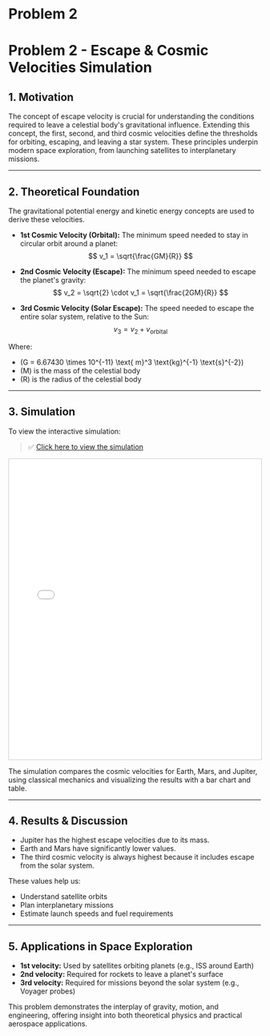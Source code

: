 # Problem 2

# Problem 2 - Escape & Cosmic Velocities Simulation

## 1. Motivation

The concept of escape velocity is crucial for understanding the conditions required to leave a celestial body's gravitational influence. Extending this concept, the first, second, and third cosmic velocities define the thresholds for orbiting, escaping, and leaving a star system. These principles underpin modern space exploration, from launching satellites to interplanetary missions.

---

## 2. Theoretical Foundation

The gravitational potential energy and kinetic energy concepts are used to derive these velocities.

- **1st Cosmic Velocity (Orbital):**
  The minimum speed needed to stay in circular orbit around a planet:
  $$ v_1 = \sqrt{\frac{GM}{R}} $$

- **2nd Cosmic Velocity (Escape):**
  The minimum speed needed to escape the planet's gravity:
  $$ v_2 = \sqrt{2} \cdot v_1 = \sqrt{\frac{2GM}{R}} $$

- **3rd Cosmic Velocity (Solar Escape):**
  The speed needed to escape the entire solar system, relative to the Sun:
  $$ v_3 = v_2 + v_{\text{orbital}} $$

Where:
- \(G = 6.67430 \times 10^{-11} \text{ m}^3 \text{kg}^{-1} \text{s}^{-2}\)
- \(M\) is the mass of the celestial body
- \(R\) is the radius of the celestial body

---

## 3. Simulation

To view the interactive simulation:

> ✅ [Click here to view the simulation](sim/index.html)

<iframe src="sim/index.html" width="100%" height="600px" style="border: 1px solid #ccc;"></iframe>

The simulation compares the cosmic velocities for Earth, Mars, and Jupiter, using classical mechanics and visualizing the results with a bar chart and table.

---

## 4. Results & Discussion

- Jupiter has the highest escape velocities due to its mass.
- Earth and Mars have significantly lower values.
- The third cosmic velocity is always highest because it includes escape from the solar system.

These values help us:
- Understand satellite orbits
- Plan interplanetary missions
- Estimate launch speeds and fuel requirements

---

## 5. Applications in Space Exploration

- **1st velocity:** Used by satellites orbiting planets (e.g., ISS around Earth)
- **2nd velocity:** Required for rockets to leave a planet's surface
- **3rd velocity:** Required for missions beyond the solar system (e.g., Voyager probes)

This problem demonstrates the interplay of gravity, motion, and engineering, offering insight into both theoretical physics and practical aerospace applications.
